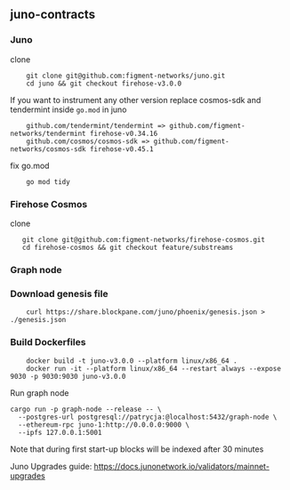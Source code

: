 ## juno-contracts

### Juno
clone
```
    git clone git@github.com:figment-networks/juno.git
    cd juno && git checkout firehose-v3.0.0
```

If you want to instrument any other version replace cosmos-sdk and tendermint inside `go.mod` in juno
```
    github.com/tendermint/tendermint => github.com/figment-networks/tendermint firehose-v0.34.16
    github.com/cosmos/cosmos-sdk => github.com/figment-networks/cosmos-sdk firehose-v0.45.1
```
fix go.mod
```
    go mod tidy
```

### Firehose Cosmos
clone
```
   git clone git@github.com:figment-networks/firehose-cosmos.git
   cd firehose-cosmos && git checkout feature/substreams
```

### Graph node

### Download genesis file
```
    curl https://share.blockpane.com/juno/phoenix/genesis.json > ./genesis.json
```

### Build Dockerfiles
```
    docker build -t juno-v3.0.0 --platform linux/x86_64 .
    docker run -it --platform linux/x86_64 --restart always --expose 9030 -p 9030:9030 juno-v3.0.0 
```

Run graph node
```
cargo run -p graph-node --release -- \                                      
  --postgres-url postgresql://patrycja:@localhost:5432/graph-node \
  --ethereum-rpc juno-1:http://0.0.0.0:9000 \
  --ipfs 127.0.0.1:5001
```

Note that during first start-up blocks will be indexed after 30 minutes 


Juno Upgrades guide:
https://docs.junonetwork.io/validators/mainnet-upgrades

